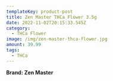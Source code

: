 ```yaml
---
templateKey: product-post
title: Zen Master THCa Flower 3.5g
date: 2022-11-02T20:15:33.545Z
category:
  - THCa Flower
image: /img/zen-master-thca-flower.jpg
amount: 39.99
tags:
  - THCa
---
```

**Brand: Zen Master**